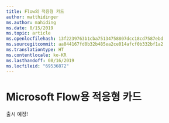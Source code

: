 ```yaml
---
title: Flow의 적응형 카드
author: matthidinger
ms.author: mahiding
ms.date: 8/15/2019
ms.topic: article
ms.openlocfilehash: 13f2239763b1cba75134758807dcc18cd7587ebd
ms.sourcegitcommit: aa044167fd0b32b485ea2ce014afcf0b332bf1a2
ms.translationtype: HT
ms.contentlocale: ko-KR
ms.lasthandoff: 08/16/2019
ms.locfileid: "69536872"
---
```

# <a name="adaptive-cards-for-microsoft-flow"></a>Microsoft Flow용 적응형 카드

출시 예정!
